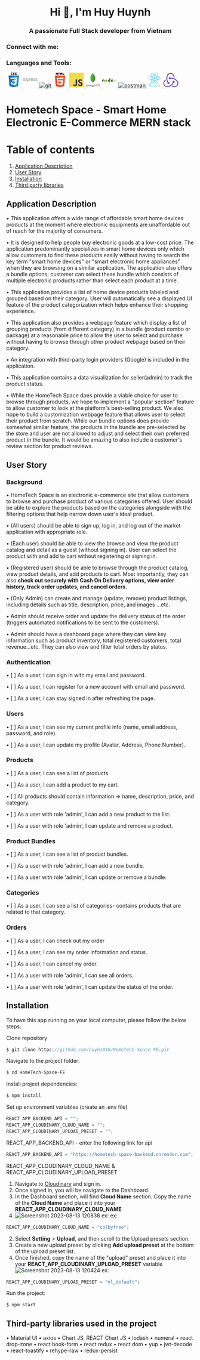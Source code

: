 <h1 align="center">Hi 👋, I'm Huy Huynh</h1>
<h3 align="center">A passionate Full Stack developer from Vietnam</h3>

<h3 align="left">Connect with me:</h3>
<p align="left">
</p>

<h3 align="left">Languages and Tools:</h3>
<p align="left"> <a href="https://www.w3schools.com/css/" target="_blank" rel="noreferrer"> <img src="https://raw.githubusercontent.com/devicons/devicon/master/icons/css3/css3-original-wordmark.svg" alt="css3" width="40" height="40"/> </a> <a href="https://expressjs.com" target="_blank" rel="noreferrer"> <img src="https://raw.githubusercontent.com/devicons/devicon/master/icons/express/express-original-wordmark.svg" alt="express" width="40" height="40"/> </a> <a href="https://git-scm.com/" target="_blank" rel="noreferrer"> <img src="https://www.vectorlogo.zone/logos/git-scm/git-scm-icon.svg" alt="git" width="40" height="40"/> </a> <a href="https://www.w3.org/html/" target="_blank" rel="noreferrer"> <img src="https://raw.githubusercontent.com/devicons/devicon/master/icons/html5/html5-original-wordmark.svg" alt="html5" width="40" height="40"/> </a> <a href="https://developer.mozilla.org/en-US/docs/Web/JavaScript" target="_blank" rel="noreferrer"> <img src="https://raw.githubusercontent.com/devicons/devicon/master/icons/javascript/javascript-original.svg" alt="javascript" width="40" height="40"/> </a> <a href="https://www.mongodb.com/" target="_blank" rel="noreferrer"> <img src="https://raw.githubusercontent.com/devicons/devicon/master/icons/mongodb/mongodb-original-wordmark.svg" alt="mongodb" width="40" height="40"/> </a> <a href="https://nodejs.org" target="_blank" rel="noreferrer"> <img src="https://raw.githubusercontent.com/devicons/devicon/master/icons/nodejs/nodejs-original-wordmark.svg" alt="nodejs" width="40" height="40"/> </a> <a href="https://postman.com" target="_blank" rel="noreferrer"> <img src="https://www.vectorlogo.zone/logos/getpostman/getpostman-icon.svg" alt="postman" width="40" height="40"/> </a> <a href="https://reactjs.org/" target="_blank" rel="noreferrer"> <img src="https://raw.githubusercontent.com/devicons/devicon/master/icons/react/react-original-wordmark.svg" alt="react" width="40" height="40"/> </a> <a href="https://redux.js.org" target="_blank" rel="noreferrer"> <img src="https://raw.githubusercontent.com/devicons/devicon/master/icons/redux/redux-original.svg" alt="redux" width="40" height="40"/> </a> </p>

# Hometech Space - Smart Home Electronic E-Commerce MERN stack

# Table of contents

1. [Application Description](#application_description)
2. [User Story](#user_story)
3. [Installation](#installation)
4. [Third party libraries](#third_party)

## <a name="application_description">Application Description</a>

• This application offers a wide range of affordable smart home devices products at the moment where electronic equipments are unaffordable out of reach for the majority of consumers.

• It is designed to help people buy electronic goods at a low-cost price. The application predominantly specializes in smart home devices only which allow customers to find these products easily without having to search the key term "smart home devices" or "smart electronic home appliances" when they are browsing on a similar application. The application also offers a bundle options; customer can select these bundle which consists of multiple electronic products rather than select each product at a time.

• This application provides a list of home device products labeled and grouped based on their category. User will automatically see a displayed UI feature of the product categorization which helps enhance their shopping experience.

• This application also provides a webpage feature which display a list of grouping products (from different category) in a bundle (product combo or package) at a reasonable price to allow the user to select and purchase without having to browse through other product webpage based on their category.

• An integration with third-party login providers (Google) is included in the application.

• This application contains a data visualization for seller(admin) to track the product status.

• While the HomeTech Space does provide a viable choice for user to browse through products, we hope to implement a "popular section" feature to allow customer to look at the platform's best-selling product. We also hope to build a customization webpage feature that allows user to select their product from scratch. While our bundle options does provide somewhat similar feature, the products in the bundle are pre-selected by the store and user are not allowed to adjust and select their own preferred product in the bundle. It would be amazing to also include a customer's review section for product reviews.

## <a name="user_story">User Story</a>

### Background

• HomeTech Space is an electronic e-commerce site that allow customers to browse and purchase product of various categories offered. User should be able to explore the products based on the categories alongside with the filtering options that help narrow down user's ideal product.

• (All users) should be able to sign up, log in, and log out of the market application with appropriate role.

• (Each user) should be able to view the browse and view the product catalog and detail as a guest (without signing in). User can select the product with and add to cart without registering or signing in.

• (Registered user) should be able to browse through the product catalog, view product details, and add products to cart. Most importantly, they can also **check out securely with Cash On Delivery options, view order history, track order updates, and cancel orders**.

• (Only Admin) can create and manage (update, remove) product listings, including details such as title, description, price, and images ...etc.

• Admin should receive order and update the delivery status of the order (triggers automated notifications to be sent to the customers).

• Admin should have a dashboard page where they can view key information such as product inventory, total registered customers, total revenue...etc. They can also view and filter total orders by status.

### Authentication

• [ ] As a user, I can sign in with my email and password.

• [ ] As a user, I can register for a new account with email and password.

• [ ] As a user, I can stay signed in after refreshing the page.

### Users

• [ ] As a user, I can see my current profile info (name, email address, password, and role).

• [ ] As a user, I can update my profile (Avatar, Address, Phone Number).

### Products

• [ ] As a user, I can see a list of products

• [ ] As a user, I can add a product to my cart.

• [ ] All products should contain information => name, description, price, and category.

• [ ] As a user with role 'admin', I can add a new product to the list.

• [ ] As a user with role 'admin', I can update and remove a product.

### Product Bundles

• [ ] As a user, I can see a list of product bundles.

• [ ] As a user with role 'admin', I can add a new bundle.

• [ ] As a user with role 'admin', I can update or remove a bundle.

### Categories

• [ ] As a user, I can see a list of categories- contains products that are related to that category.

### Orders

• [ ] As a user, I can check out my order

• [ ] As a user, I can see my order information and status.

• [ ] As a user, I can cancel my order.

• [ ] As a user with role 'admin', I can see all orders.

• [ ] As a user with role 'admin', I can update the status of the order.

## <a name="installation">Installation</a>

To have this app running on your local computer, please follow the below steps:

Clone repository

```javascript
$ git clone https://github.com/huyh1010/HomeTech-Space-FE.git
```

Navigate to the project folder:

```javascript
$ cd HomeTech-Space-FE
```

Install project dependencies:

```javascript
$ npm install
```

Set up environment variables (create an .env file)

```javascript
REACT_APP_BACKEND_API = "";
REACT_APP_CLOUDINARY_CLOUD_NAME = "";
REACT_APP_CLOUDINARY_UPLOAD_PRESET = "";
```

REACT_APP_BACKEND_API - enter the following link for api

```javascript
REACT_APP_BACKEND_API = "https://hometech-space-backend.onrender.com";
```

REACT_APP_CLOUDINARY_CLOUD_NAME & REACT_APP_CLOUDINARY_UPLOAD_PRESET

1. Navigate to <a href="https://cloudinary.com/" target="_blank">Cloudinary</a> and sign in.
2. Once signed in, you will be navigate to the Dashboard.
3. In the Dashboard section, will find **Cloud Name** section. Copy the name of the **Cloud Name** and place it into your **REACT_APP_CLOUDINARY_CLOUD_NAME**
4. ![Screenshot 2023-08-13 120838](https://github.com/huyh1010/HomeTech-Space/assets/117617750/1df32fef-5124-4195-b31d-af73fb98a668)
   ex:
   ex:

```javascript
REACT_APP_CLOUDINARY_CLOUD_NAME = "colbyfree";
```

2. Select **Setting** > **Upload**, and then scroll to the Upload presets section.
3. Create a new upload preset by clicking **Add upload preset** at the bottom of the upload preset list.
4. Once finished, copy the name of the "upload" preset and place it into your **REACT_APP_CLOUDINARY_UPLOAD_PRESET** variable
   ![Screenshot 2023-08-13 120424](https://github.com/huyh1010/HomeTech-Space/assets/117617750/f5ac315e-e6d7-45b6-9346-ab4eb82e664e)
   ex:

```javascript
REACT_APP_CLOUDINARY_UPLOAD_PRESET = "ml_default";
```

Run the project:

```javascript
$ npm start
```

## <a name="third_party">Third-party libraries used in the project</a>

• Material UI
• axios
• Chart JS, REACT Chart JS
• lodash
• numeral
• react drop-zone
• react hook-form
• react redux
• react dom
• yup
• jwt-decode
• react-toastify
• rehype-raw
• redux-persist
